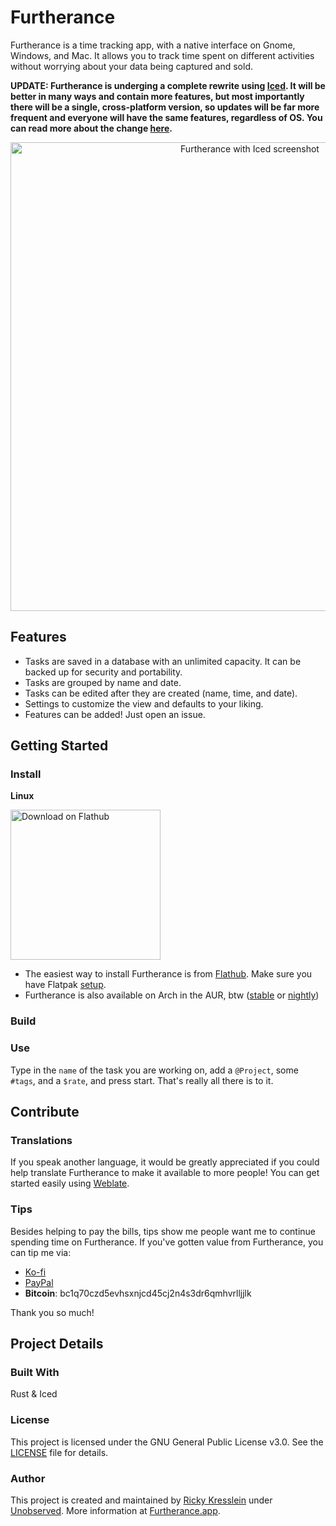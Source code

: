 # Furtherance
Furtherance is a time tracking app, with a native interface on Gnome, Windows, and Mac.
It allows you to track time spent on different activities without worrying about your data being captured and sold.

**UPDATE: Furtherance is underging a complete rewrite using [Iced](https://github.com/iced-rs/iced). It will be better in many ways and contain more features, but most importantly there will be a single, cross-platform version,
so updates will be far more frequent and everyone will have the same features, regardless of OS. You can read more about the change [here](https://unobserved.io/blog/twau-1).**

<p align="center">
    <img width="750px" src="https://unobserved.io/assets/blog/twau/1/furtherance-2024-08-18.png" alt="Furtherance with Iced screenshot"/>
</p>

## Features
* Tasks are saved in a database with an unlimited capacity. It can be backed up for security and portability.
* Tasks are grouped by name and date.
* Tasks can be edited after they are created (name, time, and date).
* Settings to customize the view and defaults to your liking.
* Features can be added! Just open an issue.

## Getting Started

### Install
**Linux**

<a href="https://flathub.org/apps/details/com.lakoliu.Furtherance"><img width='240' alt="Download on Flathub" src="https://flathub.org/assets/badges/flathub-badge-en.png"/></a>
* The easiest way to install Furtherance is from [Flathub](https://flathub.org/apps/details/com.lakoliu.Furtherance). Make sure you have Flatpak [setup](https://flatpak.org/setup/).
* Furtherance is also available on Arch in the AUR, btw ([stable](https://aur.archlinux.org/packages/furtherance) or [nightly](https://aur.archlinux.org/packages/furtherance-git))

### Build


### Use
Type in the `name` of the task you are working on, add a `@Project`, some `#tags`, and a `$rate`, and press start. That's really all there is to it.

## Contribute

### Translations
If you speak another language, it would be greatly appreciated if you could help translate Furtherance to make it available to more people!
You can get started easily using [Weblate](https://hosted.weblate.org/projects/furtherance/translations/).

### Tips
Besides helping to pay the bills, tips show me people want me to continue spending time on Furtherance. If you've gotten value from Furtherance, you can tip me via:
* [Ko-fi](https://ko-fi.com/unobserved)
* [PayPal](https://www.paypal.com/donate/?hosted_button_id=TLYY8YZ424VRL)
* **Bitcoin**: bc1q70czd5evhsxnjcd45cj2n4s3dr6qmhvrlljjlk

Thank you so much!

## Project Details

### Built With
Rust & Iced

### License
This project is licensed under the GNU General Public License v3.0. See the [LICENSE](LICENSE) file for details.

### Author
This project is created and maintained by [Ricky Kresslein](https://kressle.in) under [Unobserved](https://unobserved.io). More information at [Furtherance.app](https://furtherance.app).
